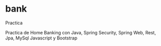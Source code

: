 # bank
Practica

Practica de Home Banking con Java, Spring Security, Spring Web, Rest, Jpa, MySql
Javascript y Bootstrap
